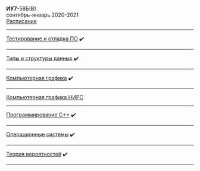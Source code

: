 **ИУ7**-58Б(В) \
сентябрь-январь 2020-2021 \
[Расписание](https://www.isot.bmstu.ru/a0x/documents/2edu/shedules/2020-2021/iu7-48-58-68-78-88-2.pdf)

____________________________________
[Тестирование и отладка ПО](5sem/testing_and_debugging.md) :heavy_check_mark:
____________________________________
[Типы и структуры данных](5sem/data_types_and_structures.md) :heavy_check_mark:
____________________________________
[Компьютерная графика](5sem/computer_graphics.md) :heavy_check_mark:
____________________________________
[Компьютерная графика НИРС](5sem/computer_graphics_nirs.md)
____________________________________
[Программирование C++](5sem/cpp.md) :heavy_check_mark:
____________________________________
[Операционные системы](5sem/os.md) :heavy_check_mark:
____________________________________
[Теория вероятностей](5sem/tv.md) :heavy_check_mark:
____________________________________
